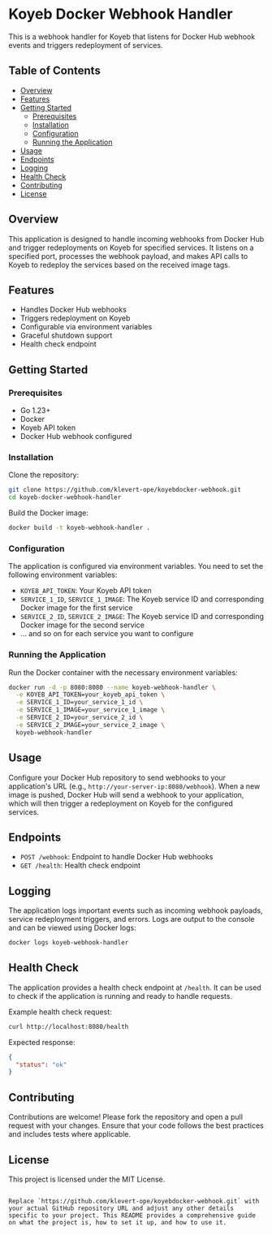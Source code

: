# Koyeb Docker Webhook Handler

This is a webhook handler for Koyeb that listens for Docker Hub webhook events and triggers redeployment of services.

## Table of Contents

- [Overview](#overview)
- [Features](#features)
- [Getting Started](#getting-started)
  - [Prerequisites](#prerequisites)
  - [Installation](#installation)
  - [Configuration](#configuration)
  - [Running the Application](#running-the-application)
- [Usage](#usage)
- [Endpoints](#endpoints)
- [Logging](#logging)
- [Health Check](#health-check)
- [Contributing](#contributing)
- [License](#license)

## Overview

This application is designed to handle incoming webhooks from Docker Hub and trigger redeployments on Koyeb for specified services. It listens on a specified port, processes the webhook payload, and makes API calls to Koyeb to redeploy the services based on the received image tags.

## Features

- Handles Docker Hub webhooks
- Triggers redeployment on Koyeb
- Configurable via environment variables
- Graceful shutdown support
- Health check endpoint

## Getting Started

### Prerequisites

- Go 1.23+
- Docker
- Koyeb API token
- Docker Hub webhook configured

### Installation

Clone the repository:

```sh
git clone https://github.com/klevert-ope/koyebdocker-webhook.git
cd koyeb-docker-webhook-handler
```

Build the Docker image:

```sh
docker build -t koyeb-webhook-handler .
```

### Configuration

The application is configured via environment variables. You need to set the following environment variables:

- `KOYEB_API_TOKEN`: Your Koyeb API token
- `SERVICE_1_ID`, `SERVICE_1_IMAGE`: The Koyeb service ID and corresponding Docker image for the first service
- `SERVICE_2_ID`, `SERVICE_2_IMAGE`: The Koyeb service ID and corresponding Docker image for the second service
- ... and so on for each service you want to configure

### Running the Application

Run the Docker container with the necessary environment variables:

```sh
docker run -d -p 8080:8080 --name koyeb-webhook-handler \
  -e KOYEB_API_TOKEN=your_koyeb_api_token \
  -e SERVICE_1_ID=your_service_1_id \
  -e SERVICE_1_IMAGE=your_service_1_image \
  -e SERVICE_2_ID=your_service_2_id \
  -e SERVICE_2_IMAGE=your_service_2_image \
  koyeb-webhook-handler
```

## Usage

Configure your Docker Hub repository to send webhooks to your application's URL (e.g., `http://your-server-ip:8080/webhook`). When a new image is pushed, Docker Hub will send a webhook to your application, which will then trigger a redeployment on Koyeb for the configured services.

## Endpoints

- `POST /webhook`: Endpoint to handle Docker Hub webhooks
- `GET /health`: Health check endpoint

## Logging

The application logs important events such as incoming webhook payloads, service redeployment triggers, and errors. Logs are output to the console and can be viewed using Docker logs:

```sh
docker logs koyeb-webhook-handler
```

## Health Check

The application provides a health check endpoint at `/health`. It can be used to check if the application is running and ready to handle requests.

Example health check request:

```sh
curl http://localhost:8080/health
```

Expected response:

```json
{
  "status": "ok"
}
```

## Contributing

Contributions are welcome! Please fork the repository and open a pull request with your changes. Ensure that your code follows the best practices and includes tests where applicable.

## License

This project is licensed under the MIT License.
```

Replace `https://github.com/klevert-ope/koyebdocker-webhook.git` with your actual GitHub repository URL and adjust any other details specific to your project. This README provides a comprehensive guide on what the project is, how to set it up, and how to use it.